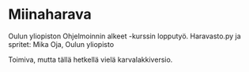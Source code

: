 # Miinaharava

Oulun yliopiston Ohjelmoinnin alkeet -kurssin lopputyö.
Haravasto.py ja spritet: Mika Oja, Oulun yliopisto

Toimiva, mutta tällä hetkellä vielä karvalakkiversio.
